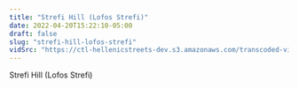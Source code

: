 ```yaml
---
title: "Strefi Hill (Lofos Strefi)"
date: 2022-04-20T15:22:10-05:00
draft: false
slug: "strefi-hill-lofos-strefi"
vidSrc: "https://ctl-hellenicstreets-dev.s3.amazonaws.com/transcoded-videos/Strefi%20Hill%20%28Lofos%20Strefi%29.mp4"
---
```


Strefi Hill (Lofos Strefi)
